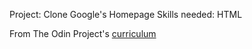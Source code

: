 Project: Clone Google's Homepage
Skills needed: HTML

From The Odin Project's [curriculum](http://www.theodinproject.com/courses/web-development-101/lessons/html-css)